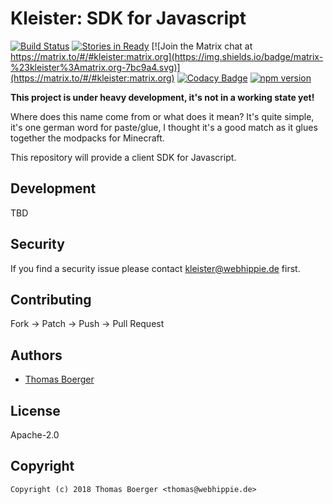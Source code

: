 # Kleister: SDK for Javascript

[![Build Status](http://github.dronehippie.de/api/badges/kleister/kleister-js/status.svg)](http://github.dronehippie.de/kleister/kleister-js)
[![Stories in Ready](https://badge.waffle.io/kleister/kleister-api.svg?label=ready&title=Ready)](http://waffle.io/kleister/kleister-api)
[![Join the Matrix chat at https://matrix.to/#/#kleister:matrix.org](https://img.shields.io/badge/matrix-%23kleister%3Amatrix.org-7bc9a4.svg)](https://matrix.to/#/#kleister:matrix.org)
[![Codacy Badge](https://api.codacy.com/project/badge/Grade/07a31363df38474c907eb649f62e4990)](https://www.codacy.com/app/kleister/kleister-js?utm_source=github.com&amp;utm_medium=referral&amp;utm_content=kleister/kleister-js&amp;utm_campaign=Badge_Grade)
[![npm version](https://badge.fury.io/js/kleister.svg)](https://badge.fury.io/js/kleister)

**This project is under heavy development, it's not in a working state yet!**

Where does this name come from or what does it mean? It's quite simple, it's one german word for paste/glue, I thought it's a good match as it glues together the modpacks for Minecraft.

This repository will provide a client SDK for Javascript.


## Development

TBD


## Security

If you find a security issue please contact kleister@webhippie.de first.


## Contributing

Fork -> Patch -> Push -> Pull Request


## Authors

* [Thomas Boerger](https://github.com/tboerger)


## License

Apache-2.0


## Copyright

```
Copyright (c) 2018 Thomas Boerger <thomas@webhippie.de>
```
